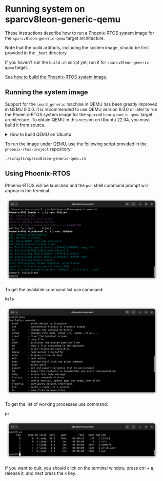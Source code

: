 # Running system on <nobr>sparcv8leon-generic-qemu</nobr>

These instructions describe how to run a Phoenix-RTOS system image for the `sparcv8leon-generic-qemu` target
architecture.

Note that the build artifacts, including the system image, should be first provided in the `_boot` directory.

If you haven't run the `build.sh` script yet, run it for `sparcv8leon-generic-qemu` target.

See [how to build the Phoenix-RTOS system image](../building/index.md).

## Running the system image

Support for the `leon3_generic` machine in QEMU has been greatly improved in QEMU 9.0.0. It is recommended to use QEMU
version 9.0.0 or later to run the Phoenix-RTOS system image for the `sparcv8leon-generic-qemu` target architecture.
To obtain QEMU in this version on Ubuntu 22.04, you must build it from source.

  <details>
  <summary>How to build QEMU on Ubuntu</summary>

- Download QEMU 9.0.2 (or later) source code from the official repository and build for the `sparc-softmmu` target:

  ```console
  sudo apt update && \  
  sudo apt install -y ninja-build \  
  libglib2.0-dev && \
  git clone https://gitlab.com/qemu-project/qemu.git -b v9.0.2 && \
  cd qemu && \
  git submodule update --init --recursive && \
  ./configure --target-list=sparc-softmmu && \
  make && \
  sudo make install
  ```

- Check if QEMU is properly installed:

  ```console
  qemu-system-sparc --version
  ```

  ```console
  QEMU emulator version 9.0.2 (v9.0.2)
  Copyright (c) 2003-2024 Fabrice Bellard and the QEMU Project developers
  ```

  </details>

To run the image under QEMU, use the following script provided in the `phoenix-rtos-project` repository:

  ```console
  ./scripts/sparcv8leon-generic-qemu.sh
  ```

## Using Phoenix-RTOS

Phoenix-RTOS will be launched and the `psh` shell command prompt will appear in the terminal.

![Image](../_static/images/quickstart/sparcv8leon-qemu-psh.png)

To get the available command list use command:

```console
help
```

![Image](../_static/images/quickstart/sparcv8leon-qemu-help.png)

To get the list of working processes use command:

```console
ps
```

![Image](../_static/images/quickstart/sparcv8leon-qemu-ps.png)

If you want to quit, you should click on the terminal window, press ctrl + a, release it, and next press the x key.  
